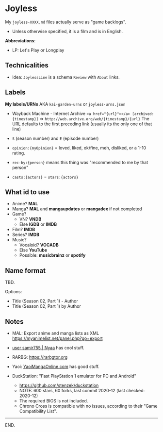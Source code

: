 # Joyless

My `joyless-XXXX.md` files actually serve as "game backlogs".

- Unless otherwise specified, it is a film and is in English.

**Abbreviations**:
- LP: Let's Play or Longplay

## Technicalities
- Idea: `JoylessLine` is a schema `Review` with `About` links.


Labels
-------

**My labels/URNs** AKA `kai-garden-urns` or `joyless-urns.json`

- Wayback Machine - Internet Archive
    `<a href="{url}"></a> [archived:{timestamp}]` => `http://web.archive.org/web/{timestamp}/{url}`
    The URL defaults to the first preceding link (usually its the only one of that line)

- `S` (season number) and `E` (episode number)

- `opinion:{myOpinion}` = loved, liked, ok/fine, meh, disliked, or a 1-10 rating.

- `rec-by:{person}` means this thing was "recommended to me by that person"

- `casts:{actors}` = `stars:{actors}`


What id to use
---------------

- Anime? **MAL**
- Manga? **MAL** and **mangaupdates** or **mangadex** if not completed
- Game?
    - VN? **VNDB**
    - Else **IGDB** or **IMDB**
- Film? **IMDB**
- Series? **IMDB**
- Music?
    - Vocaloid? **VOCADB**
    - Else **YouTube**
    - Possible: **musicbrainz** or **spotify**


Name format
------------
TBD.

Options:
- Title (Season 02, Part 1) - Author
- Title (Season 02, Part 1) by Author


Notes
------

- MAL: Export anime and manga lists as XML https://myanimelist.net/panel.php?go=export

- [user samir755 | Nyaa](https://nyaa.si/user/samir755) has cool stuff.

- RARBG: https://rarbgtor.org

- Yaoi: [YaoiMangaOnline.com](https://yaoimangaonline.com) has good stuff.

- DuckStation: "Fast PlayStation 1 emulator for PC and Android"
  * https://github.com/stenzek/duckstation
  * NOTE: 600 stars, 60 forks, last commit 2020-12 (last checked: 2020-12)
  * The required BIOS is not included.
  * Chrono Cross is compatible with no issues, according to their "Game Compatibility List".

---

END.
